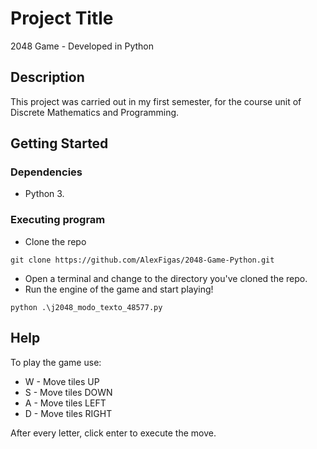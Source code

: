# Project Title

2048 Game - Developed in Python

## Description

This project was carried out in my first semester, for the course unit of Discrete Mathematics and Programming.

## Getting Started

### Dependencies

* Python 3.

### Executing program

* Clone the repo 
```
git clone https://github.com/AlexFigas/2048-Game-Python.git
```
* Open a terminal and change to the directory you've cloned the repo.
* Run the engine of the game and start playing!
```
python .\j2048_modo_texto_48577.py
```
## Help

To play the game use:
* W - Move tiles UP
* S - Move tiles DOWN
* A - Move tiles LEFT
* D - Move tiles RIGHT

After every letter, click enter to execute the move.